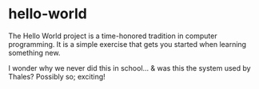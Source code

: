 # hello-world
The Hello World project is a time-honored tradition in computer programming. It is a simple exercise that gets you started when learning something new.

I wonder why we never did this in school... 
& was this the system used by Thales?  Possibly so; exciting!
